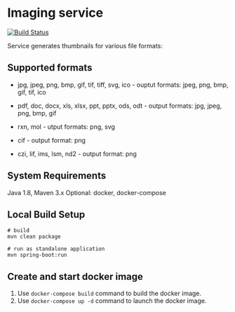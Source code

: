 # Imaging service

[![Build Status](https://travis-ci.org/ArqiSoft/imaging-service.svg?branch=master)](https://travis-ci.org/ArqiSoft/imaging-service)

Service generates thumbnails for various file formats:

## Supported formats

* jpg, jpeg, png, bmp, gif, tif, tiff, svg, ico - ouptut formats: jpeg, png, bmp, gif, tif, ico

* pdf, doc, docx, xls, xlsx, ppt, pptx, ods, odt - output formats: jpg, jpeg, png, bmp, gif

* rxn, mol - utput formats: png, svg

* cif - output format: png

* czi, lif, ims, lsm, nd2 - output format: png

## System Requirements

Java 1.8, Maven 3.x
Optional: docker, docker-compose

## Local Build Setup

```terminal
# build
mvn clean package

# run as standalone application
mvn spring-boot:run
```

## Create and start docker image

1. Use `docker-compose build` command to build the docker image.
2. Use `docker-compose up -d` command to launch the docker image.

